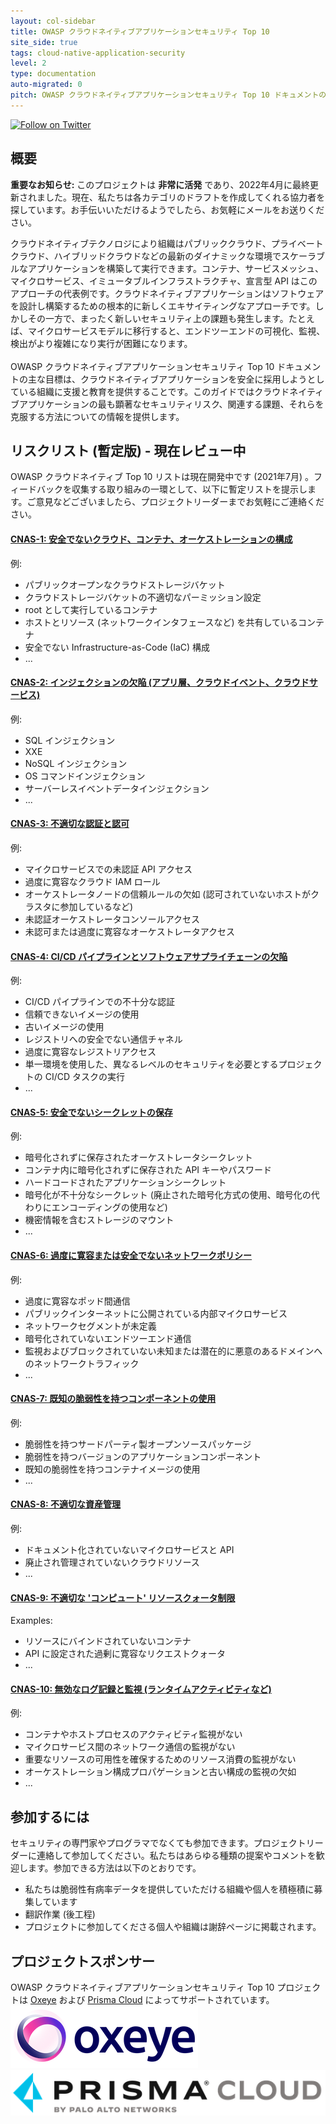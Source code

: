 ```yaml
---
layout: col-sidebar
title: OWASP クラウドネイティブアプリケーションセキュリティ Top 10
site_side: true
tags: cloud-native-application-security
level: 2
type: documentation
auto-migrated: 0
pitch: OWASP クラウドネイティブアプリケーションセキュリティ Top 10 ドキュメントの主な目標は、クラウドネイティブアプリケーションを安全に採用しようとしている組織に支援と教育を提供することです。このガイドではクラウドネイティブアプリケーションの最も顕著なセキュリティリスク、関連する課題、それらを克服する方法についての情報を提供します。
---
```

[![Follow on Twitter](https://img.shields.io/twitter/follow/owaspcloudnati1?label=Follow%20%40owaspcloudnati1&style=social)](https://twitter.com/owaspcloudnati1)
## 概要

**重要なお知らせ:** このプロジェクトは **非常に活発** であり、2022年4月に最終更新されました。現在、私たちは各カテゴリのドラフトを作成してくれる協力者を探しています。お手伝いいただけるようでしたら、お気軽にメールをお送りください。

クラウドネイティブテクノロジにより組織はパブリッククラウド、プライベートクラウド、ハイブリッドクラウドなどの最新のダイナミックな環境でスケーラブルなアプリケーションを構築して実行できます。コンテナ、サービスメッシュ、マイクロサービス、イミュータブルインフラストラクチャ、宣言型 API はこのアプローチの代表例です。クラウドネイティブアプリケーションはソフトウェアを設計し構築するための根本的に新しくエキサイティングなアプローチです。しかしその一方で、まったく新しいセキュリティ上の課題も発生します。たとえば、マイクロサービスモデルに移行すると、エンドツーエンドの可視化、監視、検出がより複雑になり実行が困難になります。
<br>
<br>
OWASP クラウドネイティブアプリケーションセキュリティ Top 10 ドキュメントの主な目標は、クラウドネイティブアプリケーションを安全に採用しようとしている組織に支援と教育を提供することです。このガイドではクラウドネイティブアプリケーションの最も顕著なセキュリティリスク、関連する課題、それらを克服する方法についての情報を提供します。

## リスクリスト (暫定版) - 現在レビュー中

OWASP クラウドネイティブ Top 10 リストは現在開発中です (2021年7月) 。フィードバックを収集する取り組みの一環として、以下に暫定リストを提示します。ご意見などございましたら、プロジェクトリーダーまでお気軽にご連絡ください。

#### [CNAS-1: 安全でないクラウド、コンテナ、オーケストレーションの構成][CNAS1:2022]
例:
 * パブリックオープンなクラウドストレージバケット
 * クラウドストレージバケットの不適切なパーミッション設定
 * root として実行しているコンテナ
 * ホストとリソース (ネットワークインタフェースなど) を共有しているコンテナ
 * 安全でない Infrastructure-as-Code (IaC) 構成
 * ...

#### [CNAS-2: インジェクションの欠陥 (アプリ層、クラウドイベント、クラウドサービス)][CNAS2:2022]
例:
 * SQL インジェクション
 * XXE
 * NoSQL インジェクション
 * OS コマンドインジェクション
 * サーバーレスイベントデータインジェクション
 * ...

#### [CNAS-3: 不適切な認証と認可][CNAS3:2022]
例:
 * マイクロサービスでの未認証 API アクセス
 * 過度に寛容なクラウド IAM ロール
 * オーケストレータノードの信頼ルールの欠如 (認可されていないホストがクラスタに参加しているなど)
 * 未認証オーケストレータコンソールアクセス
 * 未認可または過度に寛容なオーケストレータアクセス

#### [CNAS-4: CI/CD パイプラインとソフトウェアサプライチェーンの欠陥][CNAS4:2022]
例:
 * CI/CD パイプラインでの不十分な認証
 * 信頼できないイメージの使用
 * 古いイメージの使用
 * レジストリへの安全でない通信チャネル
 * 過度に寛容なレジストリアクセス
 * 単一環境を使用した、異なるレベルのセキュリティを必要とするプロジェクトの CI/CD タスクの実行
 * ...

#### [CNAS-5: 安全でないシークレットの保存][CNAS5:2022]
例:
 * 暗号化されずに保存されたオーケストレータシークレット
 * コンテナ内に暗号化されずに保存された API キーやパスワード
 * ハードコードされたアプリケーションシークレット
 * 暗号化が不十分なシークレット (廃止された暗号化方式の使用、暗号化の代わりにエンコーディングの使用など)
 * 機密情報を含むストレージのマウント
 * ...

#### [CNAS-6: 過度に寛容または安全でないネットワークポリシー][CNAS6:2022]
例:
 * 過度に寛容なポッド間通信
 * パブリックインターネットに公開されている内部マイクロサービス
 * ネットワークセグメントが未定義
 * 暗号化されていないエンドツーエンド通信
 * 監視およびブロックされていない未知または潜在的に悪意のあるドメインへのネットワークトラフィック
 * ...

#### [CNAS-7: 既知の脆弱性を持つコンポーネントの使用][CNAS7:2022]
例:
 * 脆弱性を持つサードパーティ製オープンソースパッケージ
 * 脆弱性を持つバージョンのアプリケーションコンポーネント
 * 既知の脆弱性を持つコンテナイメージの使用
 * ...

#### [CNAS-8: 不適切な資産管理][CNAS8:2022]
例:
 * ドキュメント化されていないマイクロサービスと API
 * 廃止され管理されていないクラウドリソース
 * ...

#### [CNAS-9: 不適切な 'コンピュート' リソースクォータ制限][CNAS9:2022]
Examples:
 * リソースにバインドされていないコンテナ
 * API に設定された過剰に寛容なリクエストクォータ
 * ...

#### [CNAS-10: 無効なログ記録と監視 (ランタイムアクティビティなど)][CNAS10:2022]
例:
 * コンテナやホストプロセスのアクティビティ監視がない
 * マイクロサービス間のネットワーク通信の監視がない
 * 重要なリソースの可用性を確保するためのリソース消費の監視がない
 * オーケストレーション構成プロパゲーションと古い構成の監視の欠如
 * ...

## 参加するには
セキュリティの専門家やプログラマでなくても参加できます。プロジェクトリーダーに連絡して参加してください。私たちはあらゆる種類の提案やコメントを歓迎します。参加できる方法は以下のとおりです。
 * 私たちは脆弱性有病率データを提供していただける組織や個人を積極積に募集しています
 * 翻訳作業 (後工程)
 * プロジェクトに参加してくださる個人や組織は謝辞ページに掲載されます。

## プロジェクトスポンサー
OWASP クラウドネイティブアプリケーションセキュリティ Top 10 プロジェクトは [Oxeye](https://oxeye.io) および [Prisma Cloud](https://www.paloaltonetworks.com/prisma/cloud) によってサポートされています。
<br>
[![Oxeye](assets/images/oxeye_logo.png)](https://oxeye.io/)
<br>
[![Prisma Cloud](assets/images/prisma_cloud.png)](https://www.paloaltonetworks.com/prisma/cloud)


[CNAS1:2022]: https://github.com/OWASP/www-project-cloud-native-application-security-top-10/blob/master/2022/en/src/0x01_insecure_cco_config.md  
[CNAS2:2022]: https://github.com/OWASP/www-project-cloud-native-application-security-top-10/blob/master/2022/en/src/0x02_inj_flaws.md
[CNAS3:2022]: https://github.com/OWASP/www-project-cloud-native-application-security-top-10/blob/master/2022/en/src/0x03_improper_auth.md
[CNAS4:2022]: https://github.com/OWASP/www-project-cloud-native-application-security-top-10/blob/master/2022/en/src/0x04_cicd_ssc_flaws.md
[CNAS5:2022]: https://github.com/OWASP/www-project-cloud-native-application-security-top-10/blob/master/2022/en/src/0x05_insecure_secrets.md
[CNAS6:2022]: https://github.com/OWASP/www-project-cloud-native-application-security-top-10/blob/master/2022/en/src/0x06_over_permissive_network.md
[CNAS7:2022]: https://github.com/OWASP/www-project-cloud-native-application-security-top-10/blob/master/2022/en/src/0x07_vuln_components.md
[CNAS8:2022]: https://github.com/OWASP/www-project-cloud-native-application-security-top-10/blob/master/2022/en/src/0x08_asset_mgmt.md
[CNAS9:2022]: https://github.com/OWASP/www-project-cloud-native-application-security-top-10/blob/master/2022/en/src/0x09_compute_resources.md
[CNAS10:2022]: https://github.com/OWASP/www-project-cloud-native-application-security-top-10/blob/master/2022/en/src/0x0A_logging.md
